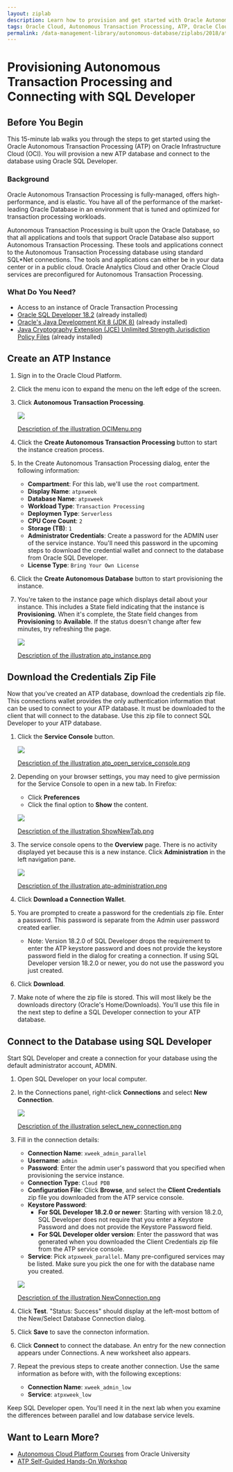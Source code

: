 ```yaml
---
layout: ziplab
description: Learn how to provision and get started with Oracle Autonomous Transaction Processing.
tags: Oracle Cloud, Autonomous Transaction Processing, ATP, Oracle Cloud Infrastructure, OCI
permalink: /data-management-library/autonomous-database/ziplabs/2018/atp-provisioning/index.html
---
```

# Provisioning Autonomous Transaction Processing and Connecting with SQL Developer #

## Before You Begin ##
This 15-minute lab walks you through the steps to get started using the Oracle Autonomous Transaction Processing (ATP) on Oracle Infrastructure Cloud (OCI). You will provision a new ATP database and connect to the database using Oracle SQL Developer.

### Background ###
Oracle Autonomous Transaction Processing is fully-managed, offers high-performance, and is elastic. You have all of the performance of the market-leading Oracle Database in an environment that is tuned and optimized for transaction processing workloads.

Autonomous Transaction Processing is built upon the Oracle Database, so that all applications and tools that support Oracle Database also support Autonomous Transaction Processing. These tools and applications connect to the Autonomous Transaction Processing database using standard SQL*Net connections. The tools and applications can either be in your data center or in a public cloud. Oracle Analytics Cloud and other Oracle Cloud services are preconfigured for Autonomous Transaction Processing.

### What Do You Need? ###
* Access to an instance of Oracle Transaction Processing
* [Oracle SQL Developer 18.2](http://www.oracle.com/technetwork/developer-tools/sql-developer/overview/index.html)  (already installed)
* [Oracle's Java Development Kit 8 (JDK 8)](http://www.oracle.com/technetwork/java/javase/downloads/index.html) (already installed)
* [Java Cryptography Extension (JCE) Unlimited Strength Jurisdiction Policy Files](https://www.oracle.com/technetwork/java/javase/downloads/jce8-download-2133166.html) (already installed)


## Create an ATP Instance ##
1. Sign in to the Oracle Cloud Platform. 
2. Click the menu icon to expand the menu on the left edge of the screen.
3. Click **Autonomous Transaction Processing**.

    ![](img/OCIMenu.png)

    [Description of the illustration OCIMenu.png](files/OCIMenu.txt)

4. Click the **Create Autonomous Transaction Processing** button to start the instance creation process.
5. In the Create Autonomous Transaction Processing dialog, enter the following information:
     * **Compartment**: For this lab, we'll use the `root` compartment.
     * **Display Name**: `atpxweek`
     * **Database Name**: `atpxweek`
     * **Workload Type**: `Transaction Processing`
     * **Deploymen Type**: `Serverless`
     * **CPU Core Count**: `2`
     * **Storage (TB)**:  `1`
     * **Administrator Credentials**: Create a password for the ADMIN user of the service instance. You'll need this password in the upcoming steps to download the credential wallet and connect to the database from Oracle SQL Developer.
     * **License Type**: `Bring Your Own License`
6. Click the **Create Autonomous Database** button to start provisioning the instance. 
7. You're taken to the instance page which displays detail about your instance. This includes a State field indicating that the instance is **Provisioning**. When it's complete, the State field changes from **Provisioning** to **Available**. If the status doesn't change after few minutes, try refreshing the page.

    ![](img/atp_instance.png)

    [Description of the illustration atp_instance.png](files/atp_instance.txt)


## Download the Credentials Zip File ##
Now that you've created an ATP database, download the credentials zip file. This connections wallet provides the only authentication information that can be used to connect to your ATP database. It must be downloaded to the client that will connect to the database. Use this zip file to connect SQL Developer to your ATP database.

1. Click the **Service Console** button.

    ![](img/atp_open_service_console.png)

    [Description of the illustration atp_open_service_console.png](files/atp_open_service_console.txt)

2. Depending on your browser settings, you may need to give permission for the Service Console to open in a new tab. In Firefox:
     * Click **Preferences**
     * Click the final option to **Show** the content.

    ![](img/ShowNewTab.png)

    [Description of the illustration ShowNewTab.png](files/ShowNewTab.txt)

3. The service console opens to the **Overview** page. There is no activity displayed yet because this is a new instance. Click **Administration** in the left navigation pane.

    ![](img/atp-administration.png)

    [Description of the illustration atp-administration.png](files/atp-administration.txt)

4. Click **Download a Connection Wallet**.
5. You are prompted to create a password for the credentials zip file. Enter a password. This password is separate from the Admin user password created earlier.
     * Note: Version 18.2.0 of SQL Developer drops the requirement to enter the ATP keystore password and does not provide the keystore password field in the dialog for creating a connection. If using SQL Developer version 18.2.0 or newer, you do not use the password you just created.
7. Click **Download**.
6. Make note of where the zip file is stored. This will most likely be the downloads directory (Oracle's Home/Downloads). You'll use this file in the next step to define a SQL Developer connection to your ATP database.


## Connect to the Database using SQL Developer ##
Start SQL Developer and create a connection for your database using the default administrator account, ADMIN.

1. Open SQL Developer on your local computer. 
2. In the Connections panel, right-click **Connections** and select **New Connection**.

    ![](img/select_new_connection.png)

    [Description of the illustration select_new_connection.png](files/select_new_connection.txt)
    
3. Fill in the connection details:
     * **Connection Name**: `xweek_admin_parallel`
     * **Username**: `admin`
     * **Password**: Enter the admin user's password that you specified when provisioning the service instance.
     * **Connection Type**: `Cloud PDB`
     * **Configuration File**: Click **Browse**, and select the **Client Credentials** zip file you downloaded from the ATP service console.
     * **Keystore Password**:
        * **For SQL Developer 18.2.0 or newer**: Starting with version 18.2.0, SQL Developer does not require that you enter a Keystore Password and does not provide the Keystore Password field.
        * **For SQL Developer older version**: Enter the password that was generated when you downloaded the Client Credentials zip file from the ATP service console.
     * **Service**: Pick `atpxweek_parallel`. Many pre-configured services may be listed. Make sure you pick the one for with the database name you created.

    ![](img/NewConnection.png)

    [Description of the illustration NewConnection.png](files/NewConnection.txt)

4. Click **Test**. "Status: Success" should display at the left-most bottom of the New/Select Database Connection dialog.
5. Click **Save** to save the connecton information.
6. Click **Connect** to connect the database. An entry for the new connection appears under Connections. A new worksheet also appears.
7. Repeat the previous steps to create another connection. Use the same information as before with, with the following exceptions:
    * **Connection Name**: `xweek_admin_low`
    * **Service**: `atpxweek_low`

Keep SQL Developer open. You'll need it in the next lab when you examine the differences between parallel and low database service levels.


## Want to Learn More? ##
* [Autonomous Cloud Platform Courses](https://learn.oracle.com/pls/web_prod-plq-dad/dl4_pages.getpage?page=dl4homepage&get_params=offering:35573#filtersGroup1=&filtersGroup2=.f667&filtersGroup3=&filtersGroup4=&filtersGroup5=&filtersSearch=) from Oracle University 
* [ATP Self-Guided Hands-On Workshop](https://cloudsolutionhubs.github.io/autonomous-transaction-processing/workshops/?page=README.md)

